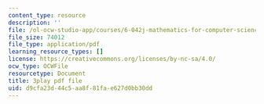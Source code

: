 ```yaml
---
content_type: resource
description: ''
file: /ol-ocw-studio-app/courses/6-042j-mathematics-for-computer-science-fall-2010/d9cfa23d44c5aa8f81fae627d0bb30dd_pNt5Ll6hGqo.pdf
file_size: 74012
file_type: application/pdf
learning_resource_types: []
license: https://creativecommons.org/licenses/by-nc-sa/4.0/
ocw_type: OCWFile
resourcetype: Document
title: 3play pdf file
uid: d9cfa23d-44c5-aa8f-81fa-e627d0bb30dd
---
```

